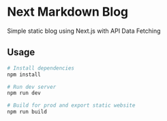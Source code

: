 # Next Markdown Blog

Simple static blog using Next.js with API Data Fetching



## Usage

```bash
# Install dependencies
npm install

# Run dev server
npm run dev

# Build for prod and export static website
npm run build
```
